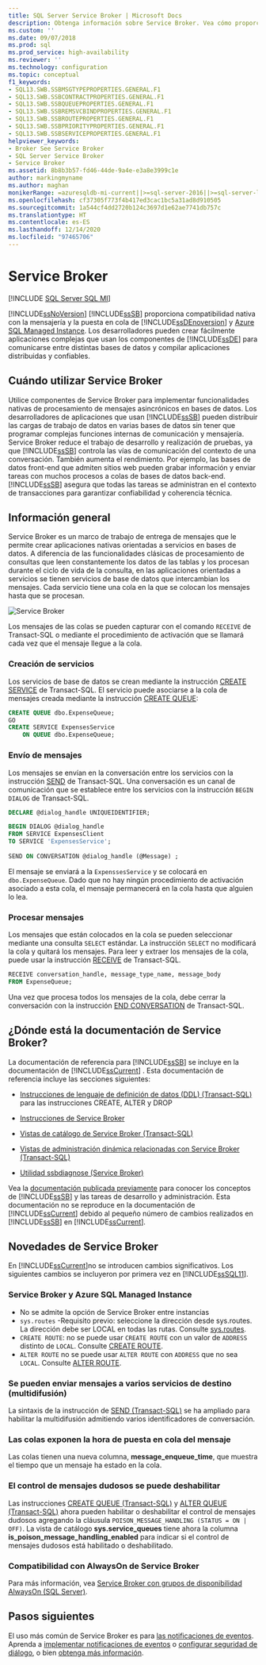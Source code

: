 ```yaml
---
title: SQL Server Service Broker | Microsoft Docs
description: Obtenga información sobre Service Broker. Vea cómo proporciona compatibilidad nativa para la mensajería en el Motor de base de datos de SQL Server y Azure SQL Managed Instance.
ms.custom: ''
ms.date: 09/07/2018
ms.prod: sql
ms.prod_service: high-availability
ms.reviewer: ''
ms.technology: configuration
ms.topic: conceptual
f1_keywords:
- SQL13.SWB.SSBMSGTYPEPROPERTIES.GENERAL.F1
- SQL13.SWB.SSBCONTRACTPROPERTIES.GENERAL.F1
- SQL13.SWB.SSBQUEUEPROPERTIES.GENERAL.F1
- SQL13.SWB.SSBREMSVCBINDPROPERTIES.GENERAL.F1
- SQL13.SWB.SSBROUTEPROPERTIES.GENERAL.F1
- SQL13.SWB.SSBPRIORITYPROPERTIES.GENERAL.F1
- SQL13.SWB.SSBSERVICEPROPERTIES.GENERAL.F1
helpviewer_keywords:
- Broker See Service Broker
- SQL Server Service Broker
- Service Broker
ms.assetid: 8b8b3b57-fd46-44de-9a4e-e3a8e3999c1e
author: markingmyname
ms.author: maghan
monikerRange: =azuresqldb-mi-current||>=sql-server-2016||>=sql-server-linux-2017
ms.openlocfilehash: cf37305f773f4b417ed3cac1bc5a31ad8d910505
ms.sourcegitcommit: 1a544cf4dd2720b124c3697d1e62ae7741db757c
ms.translationtype: HT
ms.contentlocale: es-ES
ms.lasthandoff: 12/14/2020
ms.locfileid: "97465706"
---
```

# <a name="service-broker"></a>Service Broker
[!INCLUDE [SQL Server SQL MI](../../includes/applies-to-version/sql-asdbmi.md)]

  [!INCLUDE[ssNoVersion](../../includes/ssnoversion-md.md)] [!INCLUDE[ssSB](../../includes/sssb-md.md)] proporciona compatibilidad nativa con la mensajería y la puesta en cola de [!INCLUDE[ssDEnoversion](../../includes/ssdenoversion-md.md)] y [Azure SQL Managed Instance](/azure/sql-database/sql-database-managed-instance-index). Los desarrolladores pueden crear fácilmente aplicaciones complejas que usan los componentes de [!INCLUDE[ssDE](../../includes/ssde-md.md)] para comunicarse entre distintas bases de datos y compilar aplicaciones distribuidas y confiables.  
  
## <a name="when-to-use-service-broker"></a>Cuándo utilizar Service Broker

 Utilice componentes de Service Broker para implementar funcionalidades nativas de procesamiento de mensajes asincrónicos en bases de datos. Los desarrolladores de aplicaciones que usan [!INCLUDE[ssSB](../../includes/sssb-md.md)] pueden distribuir las cargas de trabajo de datos en varias bases de datos sin tener que programar complejas funciones internas de comunicación y mensajería. Service Broker reduce el trabajo de desarrollo y realización de pruebas, ya que [!INCLUDE[ssSB](../../includes/sssb-md.md)] controla las vías de comunicación del contexto de una conversación. También aumenta el rendimiento. Por ejemplo, las bases de datos front-end que admiten sitios web pueden grabar información y enviar tareas con muchos procesos a colas de bases de datos back-end. [!INCLUDE[ssSB](../../includes/sssb-md.md)] asegura que todas las tareas se administran en el contexto de transacciones para garantizar confiabilidad y coherencia técnica.  
  
## <a name="overview"></a>Información general

  Service Broker es un marco de trabajo de entrega de mensajes que le permite crear aplicaciones nativas orientadas a servicios en bases de datos. A diferencia de las funcionalidades clásicas de procesamiento de consultas que leen constantemente los datos de las tablas y los procesan durante el ciclo de vida de la consulta, en las aplicaciones orientadas a servicios se tienen servicios de base de datos que intercambian los mensajes. Cada servicio tiene una cola en la que se colocan los mensajes hasta que se procesan.
  
![Service Broker](media/service-broker.png)
  
  Los mensajes de las colas se pueden capturar con el comando `RECEIVE` de Transact-SQL o mediante el procedimiento de activación que se llamará cada vez que el mensaje llegue a la cola.
  
### <a name="creating-services"></a>Creación de servicios
 
  Los servicios de base de datos se crean mediante la instrucción [CREATE SERVICE](../../t-sql/statements/create-service-transact-sql.md) de Transact-SQL. El servicio puede asociarse a la cola de mensajes creada mediante la instrucción [CREATE QUEUE](../../t-sql/statements/create-queue-transact-sql.md):
  
```sql
CREATE QUEUE dbo.ExpenseQueue;
GO
CREATE SERVICE ExpensesService
    ON QUEUE dbo.ExpenseQueue; 
```

### <a name="sending-messages"></a>Envío de mensajes
  
  Los mensajes se envían en la conversación entre los servicios con la instrucción [SEND](../../t-sql/statements/send-transact-sql.md) de Transact-SQL. Una conversación es un canal de comunicación que se establece entre los servicios con la instrucción `BEGIN DIALOG` de Transact-SQL. 
  
```sql
DECLARE @dialog_handle UNIQUEIDENTIFIER;

BEGIN DIALOG @dialog_handle  
FROM SERVICE ExpensesClient  
TO SERVICE 'ExpensesService';  
  
SEND ON CONVERSATION @dialog_handle (@Message) ;  
```
   El mensaje se enviará a la `ExpenssesService` y se colocará en `dbo.ExpenseQueue`. Dado que no hay ningún procedimiento de activación asociado a esta cola, el mensaje permanecerá en la cola hasta que alguien lo lea.

### <a name="processing-messages"></a>Procesar mensajes

   Los mensajes que están colocados en la cola se pueden seleccionar mediante una consulta `SELECT` estándar. La instrucción `SELECT` no modificará la cola y quitará los mensajes. Para leer y extraer los mensajes de la cola, puede usar la instrucción [RECEIVE](../../t-sql/statements/receive-transact-sql.md) de Transact-SQL.

```sql
RECEIVE conversation_handle, message_type_name, message_body  
FROM ExpenseQueue; 
```

  Una vez que procesa todos los mensajes de la cola, debe cerrar la conversación con la instrucción [END CONVERSATION](../../t-sql/statements/end-conversation-transact-sql.md) de Transact-SQL.

## <a name="where-is-the-documentation-for-service-broker"></a>¿Dónde está la documentación de Service Broker?  
 La documentación de referencia para [!INCLUDE[ssSB](../../includes/sssb-md.md)] se incluye en la documentación de [!INCLUDE[ssCurrent](../../includes/sscurrent-md.md)] . Esta documentación de referencia incluye las secciones siguientes:  
  
-   [Instrucciones de lenguaje de definición de datos &#40;DDL&#41; &#40;Transact-SQL&#41;](../../t-sql/statements/statements.md) para las instrucciones CREATE, ALTER y DROP  
  
-   [Instrucciones de Service Broker](../../t-sql/statements/statements.md)  
  
-   [Vistas de catálogo de Service Broker &#40;Transact-SQL&#41;](../../relational-databases/system-catalog-views/service-broker-catalog-views-transact-sql.md)  
  
-   [Vistas de administración dinámica relacionadas con Service Broker &#40;Transact-SQL&#41;](../../relational-databases/system-dynamic-management-views/service-broker-related-dynamic-management-views-transact-sql.md)  
  
-   [Utilidad ssbdiagnose &#40;Service Broker&#41;](../../tools/ssbdiagnose/ssbdiagnose-utility-service-broker.md)  
  
 Vea la [documentación publicada previamente](/previous-versions/sql/sql-server-2008-r2/bb522893(v=sql.105)) para conocer los conceptos de [!INCLUDE[ssSB](../../includes/sssb-md.md)] y las tareas de desarrollo y administración. Esta documentación no se reproduce en la documentación de [!INCLUDE[ssCurrent](../../includes/sscurrent-md.md)] debido al pequeño número de cambios realizados en [!INCLUDE[ssSB](../../includes/sssb-md.md)] en [!INCLUDE[ssCurrent](../../includes/sscurrent-md.md)].  
  
## <a name="whats-new-in-service-broker"></a>Novedades de Service Broker  
 En [!INCLUDE[ssCurrent](../../includes/sscurrent-md.md)]no se introducen cambios significativos.  Los siguientes cambios se incluyeron por primera vez en [!INCLUDE[ssSQL11](../../includes/sssql11-md.md)].  

### <a name="service-broker-and-azure-sql-managed-instance"></a>Service Broker y Azure SQL Managed Instance

- No se admite la opción de Service Broker entre instancias 
 - `sys.routes` -Requisito previo: seleccione la dirección desde sys.routes. La dirección debe ser LOCAL en todas las rutas. Consulte [sys.routes](../../relational-databases/system-catalog-views/sys-routes-transact-sql.md).
 - `CREATE ROUTE`: no se puede usar `CREATE ROUTE` con un valor de `ADDRESS` distinto de `LOCAL`. Consulte [CREATE ROUTE](../../t-sql/statements/create-route-transact-sql.md).
 - `ALTER ROUTE` no se puede usar `ALTER ROUTE` con `ADDRESS` que no sea `LOCAL`. Consulte [ALTER ROUTE](../../t-sql/statements/alter-route-transact-sql.md).  
  
### <a name="messages-can-be-sent-to-multiple-target-services-multicast"></a>Se pueden enviar mensajes a varios servicios de destino (multidifusión)  
 La sintaxis de la instrucción de [SEND &#40;Transact-SQL&#41;](../../t-sql/statements/send-transact-sql.md) se ha ampliado para habilitar la multidifusión admitiendo varios identificadores de conversación.  
  
### <a name="queues-expose-the-message-enqueued-time"></a>Las colas exponen la hora de puesta en cola del mensaje  
 Las colas tienen una nueva columna, **message_enqueue_time**, que muestra el tiempo que un mensaje ha estado en la cola.  
  
### <a name="poison-message-handling-can-be-disabled"></a>El control de mensajes dudosos se puede deshabilitar  
 Las instrucciones [CREATE QUEUE &#40;Transact-SQL&#41;](../../t-sql/statements/create-queue-transact-sql.md) y [ALTER QUEUE &#40;Transact-SQL&#41;](../../t-sql/statements/alter-queue-transact-sql.md) ahora pueden habilitar o deshabilitar el control de mensajes dudosos agregando la cláusula `POISON_MESSAGE_HANDLING (STATUS = ON | OFF)`. La vista de catálogo **sys.service_queues** tiene ahora la columna **is_poison_message_handling_enabled** para indicar si el control de mensajes dudosos está habilitado o deshabilitado.  
  
### <a name="always-on-support-in-service-broker"></a>Compatibilidad con AlwaysOn de Service Broker  
 Para más información, vea [Service Broker con grupos de disponibilidad AlwaysOn (SQL Server)](../../database-engine/availability-groups/windows/service-broker-with-always-on-availability-groups-sql-server.md).  
  
  
## <a name="next-steps"></a>Pasos siguientes

El uso más común de Service Broker es para [las notificaciones de eventos](../../relational-databases/service-broker/event-notifications.md). Aprenda a [implementar notificaciones de eventos](../../relational-databases/service-broker/implement-event-notifications.md) o [configurar seguridad de diálogo](../../relational-databases/service-broker/configure-dialog-security-for-event-notifications.md), o bien [obtenga más información](../../relational-databases/service-broker/get-information-about-event-notifications.md).